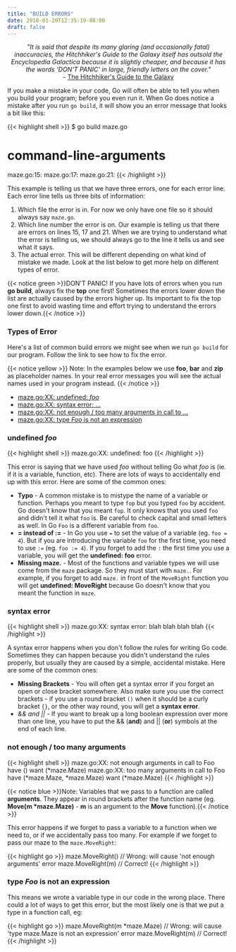 ```yaml
---
title: "BUILD ERRORS"
date: 2018-01-20T12:35:19-08:00
draft: false
---
```


<p style="text-align: center"><em>"It is said that despite its many glaring (and occasionally fatal) inaccuracies, the Hitchhiker's Guide to the Galaxy itself has outsold the Encyclopedia Galactica because it is slightly cheaper, and because it has the words 'DON'T PANIC' in large, friendly letters on the cover."</em><br/>- <a href="https://en.wikipedia.org/wiki/Phrases_from_The_Hitchhiker%27s_Guide_to_the_Galaxy">The Hitchhiker's Guide to the Galaxy</a></p>


If you make a mistake in your code, Go will often be able to tell you when you build your program; before you even run it.  When Go does notice a mistake after you run `go build`, it will show you an error message that looks a bit like this:

{{< highlight shell >}}
$ go build maze.go 
# command-line-arguments
maze.go:15: <error goes here>
maze.go:17: <error goes here>
maze.go:21: <error goes here>
{{< /highlight >}}

This example is telling us that we have three errors, one for each error line.  Each error line tells us three bits of information:

1. Which file the error is in.  For now we only have one file so it should always say `maze.go`.
2. Which line number the error is on.  Our example is telling us that there are errors on lines 15, 17 and 21.  When we are trying to understand what the error is telling us, we should always go to the line it tells us and see what it says.
3. The actual error.  This will be different depending on what kind of mistake we made.  Look at the list below to get more help on different types of error.

{{< notice green >}}DON'T PANIC! If you have lots of errors when you run <strong>go build</strong>, always fix the <strong>top</strong> one first!  Sometimes the errors lower down the list are actually caused by the errors higher up.  Its important to fix the top one first to avoid wasting time and effort trying to understand the errors lower down.{{< /notice >}}

### Types of Error

Here's a list of common build errors we might see when we run `go build` for our program.  Follow the link to see how to fix the error.

{{< notice yellow >}}
Note: In the examples below we use <strong>foo</strong>, <strong>bar</strong> and <strong>zip</strong> as placeholder names.  In your real error messages you will see the actual names used in your program instead.
{{< /notice >}}

- [maze.go:XX: undefined: _foo_](#undefined-foo)
- [maze.go:XX: syntax error: ...](#syntax-error)
- [maze.go:XX: not enough / too many arguments in call to ...](#not-enough-too-many-arguments)
- [maze.go:XX: type _Foo_ is not an expression](#type-foo-is-not-an-expression)

### undefined _foo_

{{< highlight shell >}}
maze.go:XX: undefined: foo
{{< /highlight >}}

This error is saying that we have used _foo_ without telling Go what _foo_ is (ie. if it is a variable, function, etc).  There are lots of ways to accidentally end up with this error.  Here are some of the common ones:

- __Typo__ - A common mistake is to mistype the name of a variable or function.  Perhaps you meant to type `fop` but you typed `foo` by accident.  Go doesn't know that you meant `fop`.  It only knows that you used `foo` and didn't tell it what `foo` is.  Be careful to check capital and small letters as well.  In Go `Foo` is a different variable from `foo`.
- __= instead of :=__ - In Go you use `=` to set the value of a variable (eg. `foo = 4`).  But if you are introducing the variable `foo` for the first time, you need to use `:=` (eg. `foo := 4`).  If you forget to add the `:` the first time you use a variable, you will get the __undefined: foo__ error.
- __Missing maze.__ - Most of the functions and variable types we will use come from the `maze` package.  So they must start with `maze.`.  For example, if you forget to add `maze.` in front of the `MoveRight` function you will get __undefined: MoveRight__ because Go doesn't know that you meant the function in `maze`.

### syntax error

{{< highlight shell >}}
maze.go:XX: syntax error: blah blah blah blah
{{< /highlight >}}

A syntax error happens when you don't follow the rules for writing Go code.  Sometimes they can happen because you didn't understand the rules properly, but usually they are caused by a simple, accidental mistake.  Here are some of the common ones:

- __Missing Brackets__ - You will often get a syntax error if you forget an open or close bracket somewhere.  Also make sure you use the correct brackets - if you use a round bracket `()` when it should be a curly bracket `{}`, or the other way round, you will get a __syntax error__.
- _&& and ||_ - If you want to break up a long boolean expression over more than one line, you have to put the && (__and__) and || (__or__) symbols at the end of each line.

### not enough / too many arguments

{{< highlight shell >}}
maze.go:XX: not enough arguments in call to Foo
        have ()
        want (*maze.Maze)
maze.go:XX: too many arguments in call to Foo
        have (*maze.Maze, *maze.Maze)
        want (*maze.Maze)
{{< /highlight >}}

{{< notice blue >}}Note: Variables that we pass to a function are called <strong>arguments</strong>.  They appear in round brackets after the function name (eg. <strong>Move(m *maze.Maze)</strong> - <strong>m</strong> is an argument to the <strong>Move</strong> function).{{< /notice >}}

This error happens if we forget to pass a variable to a function when we need to, or if we accidentally pass too many.  For example if we forget to pass our maze to the `maze.MoveRight`:

{{< highlight go >}}
  maze.MoveRight() // Wrong: will cause 'not enough arguments' error
  maze.MoveRight(m) // Correct!
{{< /highlight >}}

### type _Foo_ is not an expression

This means we wrote a variable type in our code in the wrong place.  There could a lot of ways to get this error, but the most likely one is that we put a type in a function call, eg:

{{< highlight go >}}
  maze.MoveRight(m *maze.Maze) // Wrong: will cause 'type maze.Maze is not an expression' error
  maze.MoveRight(m) // Correct!
{{< /highlight >}}


